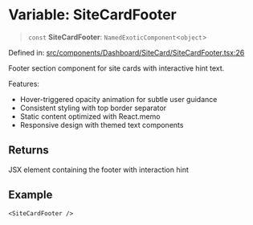 # Variable: SiteCardFooter

> `const` **SiteCardFooter**: `NamedExoticComponent`\<`object`\>

Defined in: [src/components/Dashboard/SiteCard/SiteCardFooter.tsx:26](https://github.com/Nick2bad4u/Uptime-Watcher/blob/3cce0c3b352c8390536ca3c7399ece50a05faf18/src/components/Dashboard/SiteCard/SiteCardFooter.tsx#L26)

Footer section component for site cards with interactive hint text.

Features:
- Hover-triggered opacity animation for subtle user guidance
- Consistent styling with top border separator
- Static content optimized with React.memo
- Responsive design with themed text components

## Returns

JSX element containing the footer with interaction hint

## Example

```tsx
<SiteCardFooter />
```
